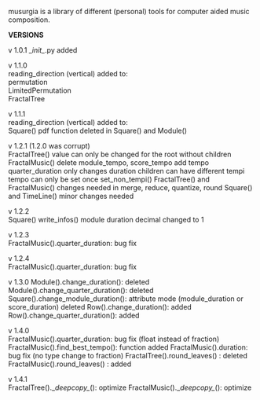 musurgia is a library of different (personal) tools for computer aided music composition.

**VERSIONS** 

v 1.0.1 
\__init\__.py added

v 1.1.0  
reading_direction (vertical) added to:  
permutation  
LimitedPermutation  
FractalTree  

v 1.1.1  
reading_direction (vertical) added to:  
Square()
pdf function deleted in Square() and Module() 

v 1.2.1 (1.2.0 was corrupt)  
FractalTree()
value can only be changed for the root without children
FractalMusic()
delete module_tempo, score_tempo
add tempo
quarter_duration only changes duration
children can have different tempi
tempo can only be set once
set_non_tempi()
FractalTree() and FractalMusic()
changes needed in merge, reduce, quantize, round
Square() and TimeLine()
minor changes needed

v 1.2.2  
Square()
write_infos() module duration decimal changed to 1

v 1.2.3  
FractalMusic().quarter_duration: bug fix

v 1.2.4  
FractalMusic().quarter_duration: bug fix

v 1.3.0
Module().change_duration(): deleted
Module().change_quarter_duration(): deleted
Square().change_module_duration(): attribute mode (module_duration or score_duration) deleted
Row().change_duration(): added
Row().change_quarter_duration(): added

v 1.4.0  
FractalMusic().quarter_duration: bug fix (float instead of fraction)
FractalMusic().find_best_tempo(): function added
FractalMusic().duration: bug fix (no type change to fraction)
FractalTree().round_leaves() : deleted
FractalMusic().round_leaves() : added

v 1.4.1  
FractalTree().\__deepcopy\__(): optimize
FractalMusic().\__deepcopy\__(): optimize





